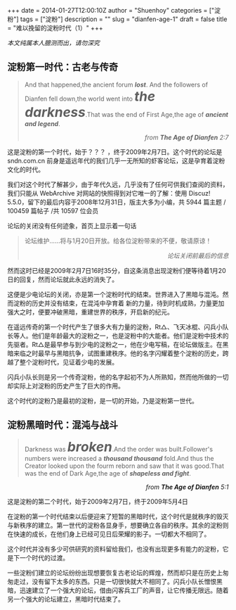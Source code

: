 +++
date = 2014-01-27T12:00:10Z
author = "Shuenhoy"
categories = ["淀粉"]
tags = ["淀粉"]
description = ""
slug = "dianfen-age-1"
draft = false
title = "难以挽留的淀粉时代（1）"
+++


*本文纯属本人臆测而出，请勿深究*

淀粉第一时代：古老与传奇
-----------------------------------

> And that happened,the ancient forum ***<span>lost***. And the followers of Dianfen fell down,the world went into ***<span class="big">the darkness</span>***.That was the end of First Age,the age of ***ancient and legend***.
<i><p align="right">from <b>The Age of Dianfen</b> 2:7</p></i>

这是淀粉的第一个时代，始于？？？ ，终于2009年2月7日。这个时代的论坛是 sndn.com.cn 前身是遥远年代的我们几乎一无所知的虾客论坛，这是孕育着淀粉文化的时代。

我们对这个时代了解甚少，由于年代久远，几乎没有了任何可供我们查阅的资料，我们只能从 WebArchive 对网站的快照得到对它唯一的了解：使用  Discuz! 5.5.0，留下的最后内容于2008年12月31日，版主大多为小编，共 5944 篇主题 / 100459 篇帖子 /共 10597 位会员

论坛的关闭没有任何迹象，首页上显示着一句话

>论坛维护……将与1月20日开放。给各位淀粉带来的不便，敬请原谅！
<i><p align="right">论坛关闭前最后的信息</p></i>

然而这时已经是2009年2月7日16时35分，自这条消息出现淀粉们便等待着1月20日的回复，然而论坛就此永远的消失了。

这便是少电论坛的关闭，亦是第一个淀粉时代的结束。世界进入了黑暗与混沌。然而淀粉的历史并没有结束，在混沌中孕育着 新的力量，待到时机成熟，力量更加强大之时，便要冲破黑暗，重建世界的秩序，开启新的纪元。

在遥远传奇的第一个时代产生了很多大有力量的淀粉，Rt△、飞天冰棍、闪兵小队长等人。他们是年龄最大的淀粉之一，也是淀粉中的大能者。他们是淀粉中技术的先驱者。Rt△是最早参与到少电的淀粉之一，他在少电写稿，在论坛做版主。在黑暗来临之时最早与黑暗抗争，试图重建秩序。他的名字闪耀着整个淀粉的历史，跨越了整个淀粉时代，见证着少电的发展。

闪兵小队长则是另一个传奇淀粉，他的名字起初不为人所熟知，然而他所做的一切却实际上对淀粉的历史产生了巨大的作用。

这个时代的淀粉乃是最初的淀粉，是一切的开始，乃是淀粉第一世代。

淀粉黑暗时代：混沌与战斗
-----------------------------------
> Darkness was ***<span class="big">broken</span>***.And the order was built.Follower's numbers were increased a ***thousand thousand*** fold.And thus the Creator looked upon the fourm reborn and saw that it was good.That was the end of Dark Age,the age of ***shapeless and fight***.

<i><p align="right">from <b>The Age of Dianfen</b> 5:1</p></i>

这是淀粉的第二个时代，始于2009年2月7日，终于2009年5月4日

在淀粉的第一个时代结束以后便迎来了短暂的黑暗时代，这个时代是就秩序的毁灭与新秩序的建立。第一世代的淀粉各显身手，想要确立各自的秩序。其余的淀粉则在快速的成长，在他们身上已经可见日后荣耀的影子。一切都大不相同了。

这个时代并没有多少可供研究的资料留给我们，也没有出现更多有能力的淀粉，它是下一个时代的过渡。

一些淀粉们建立的论坛纷纷出现想要恢复古老论坛的辉煌，然而却只是在历史上匆匆走过，没有留下太多的东西。只是一切很快就大不相同了。闪兵小队长憎恨黑暗，迅速建立了一个强大的论坛，借由闪客兵工厂的声音，让它传播无限远。随着另一个强大的论坛建立，黑暗时代结束了。

<style>.big{font-size: 30px}</style>
